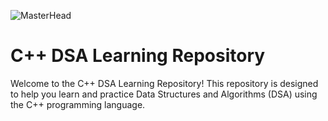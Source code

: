 ![MasterHead](https://miro.medium.com/v2/resize:fit:3200/0*de0IdiUSoJTwgsys.gif)

# C++ DSA Learning Repository
Welcome to the C++ DSA Learning Repository! This repository is designed to help you learn and practice Data Structures and Algorithms (DSA) using the C++ programming language.
